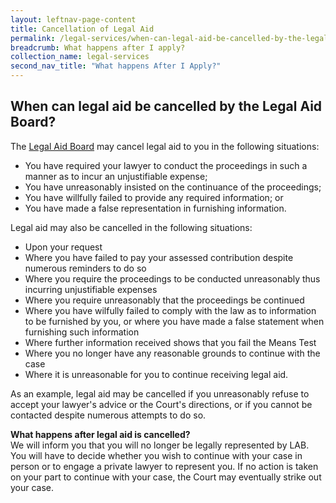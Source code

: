 ```yaml
---
layout: leftnav-page-content
title: Cancellation of Legal Aid
permalink: /legal-services/when-can-legal-aid-be-cancelled-by-the-legal-aid-board/
breadcrumb: What happens after I apply?
collection_name: legal-services
second_nav_title: "What happens After I Apply?"
---
```


When can legal aid be cancelled by the Legal Aid Board?
---

The [Legal Aid Board](/legal-services/what-is-the-legal-aid-board/) may cancel legal aid to you in the following situations: 

* You have required your lawyer to conduct the proceedings in such a manner as to incur an unjustifiable expense;
* You have unreasonably insisted on the continuance of the proceedings;
* You have willfully failed to provide any required information; or
* You have made a false representation in furnishing information.<br>

Legal aid may also be cancelled in the following situations: 


* Upon your request
* Where you have failed to pay your assessed contribution despite numerous reminders to do so
* Where you require the proceedings to be conducted unreasonably thus incurring unjustifiable expenses
* Where you require unreasonably that the proceedings be continued
* Where you have wilfully failed to comply with the law as to information to be furnished by you, or where you have made a false statement when furnishing such information
* Where further information received shows that you fail the Means Test
* Where you no longer have any reasonable grounds to continue with the case
* Where it is unreasonable for you to continue receiving legal aid.

As an example, legal aid may be cancelled if you unreasonably refuse to accept your lawyer's advice or the Court's directions, or if you cannot be contacted despite numerous attempts to do so.<br>
 

**What happens after legal aid is cancelled?**<br>
We will inform you that you will no longer be legally represented by LAB. You will have to decide whether you wish to continue with your case in person or to engage a private lawyer to represent you. If no action is taken on your part to continue with your case, the Court may eventually strike out your case.
